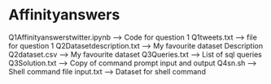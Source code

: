 # Affinityanswers
Q1Affinityanswerstwitter.ipynb --> Code for question 1
Q1tweets.txt --> file for question 1
Q2Datasetdescription.txt --> My favourite dataset Description
Q2dataset.csv --> My favourite dataset
Q3Queries.txt --> List of sql queries
Q3Solution.txt --> Copy of command prompt input and output
Q4sn.sh --> Shell command file
input.txt --> Dataset for shell command
